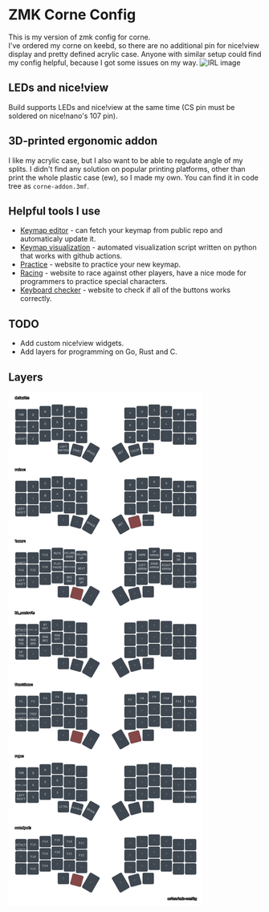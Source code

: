 # ZMK Corne Config
This is my version of zmk config for corne. </br>
I've ordered my corne on keebd, so there are no additional pin for nice!view display and pretty defined acrylic case. Anyone with similar setup could find my config helpful, because I got some issues on my way.
![IRL image](/resources/real-phootage.jpg)

## LEDs and nice!view
Build supports LEDs and nice!view at the same time (CS pin must be soldered on nice!nano's 107 pin).

## 3D-printed ergonomic addon
I like my acrylic case, but I also want to be able to regulate angle of my splits. I didn't find any solution on popular printing platforms, other than print the whole plastic case (ew), so I made my own. You can find it in code tree as `corne-addon.3mf`.

## Helpful tools I use
- [Keymap editor](https://nickcoutsos.github.io/keymap-editor) - can fetch your keymap from public repo and automaticaly update it.
- [Keymap visualization](https://github.com/caksoylar/keymap-drawer) - automated visualization script written on python that works with github actions.
- [Practice](https://www.keybr.com) - website to practice your new keymap.
- [Racing](https://data.typeracer.com) - website to race against other players, have a nice mode for programmers to practice special characters.
- [Keyboard checker](https://keyboard-test.space/) - website to check if all of the buttons works correctly.

## TODO
- Add custom nice!view widgets.
- Add layers for programming on Go, Rust and C.

## Layers
![layers image](/resources/corne.svg)

